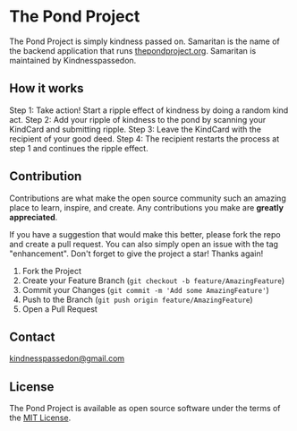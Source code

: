 # The Pond Project

  The Pond Project is simply kindness passed on. Samaritan is the name of the backend application that runs [thepondproject.org](https://thepondproject.org ).
  Samaritan is maintained by Kindnesspassedon.
  

## How it works

 Step 1: Take action! Start a ripple effect of kindness by doing a random kind act.
 Step 2: Add your ripple of kindness to the pond by scanning your KindCard and submitting ripple.
 Step 3: Leave the KindCard with the recipient of your good deed.
 Step 4: The recipient restarts the process at step 1 and continues the ripple effect.

## Contribution

Contributions are what make the open source community such an amazing place to learn, inspire, and create. Any contributions you make are **greatly appreciated**.

If you have a suggestion that would make this better, please fork the repo and create a pull request. You can also simply open an issue with the tag "enhancement".
Don't forget to give the project a star! Thanks again!

1. Fork the Project
2. Create your Feature Branch (`git checkout -b feature/AmazingFeature`)
3. Commit your Changes (`git commit -m 'Add some AmazingFeature'`)
4. Push to the Branch (`git push origin feature/AmazingFeature`)
5. Open a Pull Request

## Contact

  kindnesspassedon@gmail.com

## License
The Pond Project is available as open source software under the terms of the [MIT License](https://opensource.org/licenses/MIT).